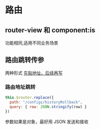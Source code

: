 # 路由
## router-view 和 component:is
功能相同,适用不同业务场景


## 路由跳转传参
两种形式
[先贴地址，后续再写](https://blog.csdn.net/pig_pig32/article/details/119464990)
### 路由地址跳转
```js
this.$router.replace({
  path: "/configs/historyRollback",
  query: { row: JSON.stringify(row) }
})
```

参数如果是对象，最好用 JSON 发送和接收